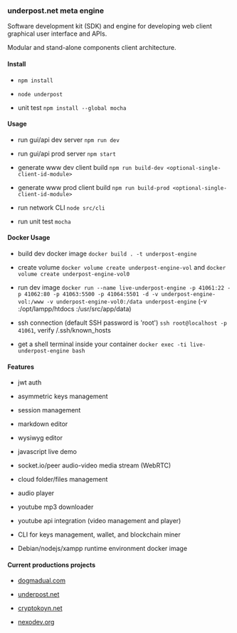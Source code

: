### underpost.net meta engine

Software development kit (SDK) and engine for developing web client graphical user interface and APIs.

Modular and stand-alone components client architecture.

#### Install

- `npm install`

- `node underpost`

- unit test `npm install --global mocha`

#### Usage

- run gui/api dev server `npm run dev`

- run gui/api prod server `npm start`

- generate www dev client build `npm run build-dev <optional-single-client-id-module>`

- generate www prod client build `npm run build-prod <optional-single-client-id-module>`

- run network CLI `node src/cli`

- run unit test `mocha`

#### Docker Usage

- build dev docker image `docker build . -t underpost-engine`

- create volume `docker volume create underpost-engine-vol` and `docker volume create underpost-engine-vol0`

- run dev image `docker run --name live-underpost-engine -p 41061:22 -p 41062:80 -p 41063:5500 -p 41064:5501 -d -v underpost-engine-vol:/www -v underpost-engine-vol0:/data underpost-engine` (-v :/opt/lampp/htdocs :/usr/src/app/data)

- ssh connection (default SSH password is 'root') `ssh root@localhost -p 41061`, verify /.ssh/known_hosts

- get a shell terminal inside your container `docker exec -ti live-underpost-engine bash`

#### Features

- jwt auth

- asymmetric keys management

- session management

- markdown editor

- wysiwyg editor

- javascript live demo

- socket.io/peer audio-video media stream (WebRTC)

- cloud folder/files management

- audio player

- youtube mp3 downloader

- youtube api integration (video management and player)

- CLI for keys management, wallet, and blockchain miner

- Debian/nodejs/xampp runtime environment docker image 

#### Current productions projects

- [dogmadual.com](https://www.dogmadual.com)

- [underpost.net](https://underpost.net)

- [cryptokoyn.net](https://www.cryptokoyn.net)

- [nexodev.org](https://www.nexodev.org)

